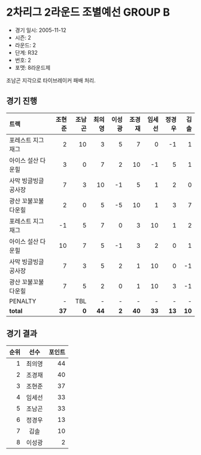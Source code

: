 # 2차리그 2라운드 조별예선 GROUP B

- 경기 일시: 2005-11-12
- 시즌: 2
- 라운드: 2
- 단계: R32
- 번호: 2
- 포맷: 8라운드제



조남곤 지각으로 타이브레이커 패배 처리.

## 경기 진행

| 트랙 | 조현준 | 조남곤 | 최의영 | 이성광 | 조경재 | 임세선 | 정경우 | 김솔 |
|:---|---:|---:|---:|---:|---:|---:|---:|---:|
| 포레스트 지그재그 | 2 | 10 | 3 | 5 | 7 | 0 | -1 | 1 |
| 아이스 설산 다운힐 | 3 | 0 | 7 | 2 | 10 | -1 | 5 | 1 |
| 사막 빙글빙글 공사장 | 7 | 3 | 10 | -1 | 5 | 1 | 2 | 0 |
| 광산 꼬불꼬불 다운힐 | 2 | 0 | 5 | -5 | 10 | 1 | 3 | 7 |
| 포레스트 지그재그 | -1 | 5 | 7 | 0 | 3 | 10 | 1 | 2 |
| 아이스 설산 다운힐 | 10 | 7 | 5 | -1 | 3 | 2 | 0 | 1 |
| 사막 빙글빙글 공사장 | 7 | 3 | 5 | 2 | 1 | 10 | 0 | -1 |
| 광산 꼬불꼬불 다운힐 | 7 | 5 | 2 | 0 | 1 | 10 | 3 | -1 |
| PENALTY | - | TBL | - | - | - | - | - | - |
| __total__ | __37__ | __0__ | __44__ | __2__ | __40__ | __33__ | __13__ | __10__ |




## 경기 결과

| 순위 | 선수 | 포인트 |
|---:|:---:|---:|
| 1 | 최의영 | 44 |
| 2 | 조경재 | 40 |
| 3 | 조현준 | 37 |
| 4 | 임세선 | 33 |
| 5 | 조남곤 | 33 |
| 6 | 정경우 | 13 |
| 7 | 김솔 | 10 |
| 8 | 이성광 | 2 |

